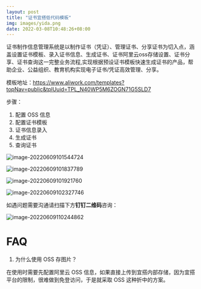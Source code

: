 ```yaml
---
layout: post
title: "证书宜搭低代码模板"
img: images/yida.png
date: 2022-03-08T10:48:26+08:00
---
```


证书制作信息管理系统是以制作证书（凭证）、管理证书、分享证书为切入点，涵盖设置证书模板、录入证书信息、生成证书、证书阿里云oss存储设置、证书分享、证书查询这一完整业务流程,实现根据预设证书模板快速生成证书的产品，帮助企业、公益组织、教育机构实现电子证书/凭证高效管理、分享。

模板地址：https://www.aliwork.com/templates?topNav=public&tplUuid=TPL_N40WP5M6ZOGN71G5SLD7

步骤：

1. 配置 OSS 信息
2. 配置证书模板
3. 证书信息录入
4. 生成证书
5. 查询证书

![image-20220609101544724](https://ahian-blog.oss-cn-beijing.aliyuncs.com/images/2022-06-09-021547.png)

![image-20220609101837789](https://ahian-blog.oss-cn-beijing.aliyuncs.com/images/2022-06-09-021842.png)

![image-20220609101921760](https://ahian-blog.oss-cn-beijing.aliyuncs.com/images/2022-06-09-021925.png)

![image-20220609102327746](https://ahian-blog.oss-cn-beijing.aliyuncs.com/images/2022-06-09-022330.png)

如遇问题需要沟通请扫描下方**钉钉二维码**咨询：

![image-20220609110244862](https://ahian-blog.oss-cn-beijing.aliyuncs.com/images/2022-06-09-030246.png)

# FAQ

1. 为什么使用 OSS 存图片？

在使用时需要先配置阿里云 OSS 信息，如果直接上传到宜搭内部存储，因为宜搭平台的限制，很难做到免登访问，于是就采取 OSS 这种折中的方案。
